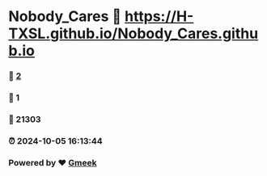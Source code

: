 # Nobody_Cares :link: https://H-TXSL.github.io/Nobody_Cares.github.io 
### :page_facing_up: [2](https://H-TXSL.github.io/Nobody_Cares.github.io/tag.html) 
### :speech_balloon: 1 
### :hibiscus: 21303 
### :alarm_clock: 2024-10-05 16:13:44 
### Powered by :heart: [Gmeek](https://github.com/Meekdai/Gmeek)
